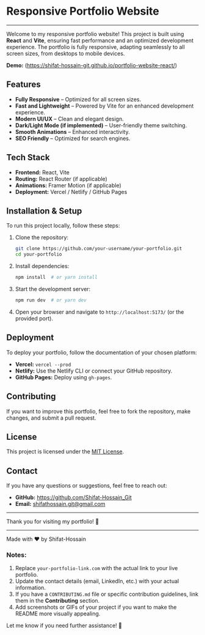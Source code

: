 # Responsive Portfolio Website
---

Welcome to my responsive portfolio website! This project is built using **React** and **Vite**, ensuring fast performance and an optimized development experience. The portfolio is fully responsive, adapting seamlessly to all screen sizes, from desktops to mobile devices.

**Demo:** (https://shifat-hossain-git.github.io/portfolio-website-react/)

## Features

- **Fully Responsive** – Optimized for all screen sizes.
- **Fast and Lightweight** – Powered by Vite for an enhanced development experience.
- **Modern UI/UX** – Clean and elegant design.
- **Dark/Light Mode (if implemented)** – User-friendly theme switching.
- **Smooth Animations** – Enhanced interactivity.
- **SEO Friendly** – Optimized for search engines.

## Tech Stack

- **Frontend:** React, Vite
- **Routing:** React Router (if applicable)
- **Animations:** Framer Motion (if applicable)
- **Deployment:** Vercel / Netlify / GitHub Pages

## Installation & Setup

To run this project locally, follow these steps:

1. Clone the repository:
   ```sh
   git clone https://github.com/your-username/your-portfolio.git
   cd your-portfolio
   ```
2. Install dependencies:
   ```sh
   npm install  # or yarn install
   ```
3. Start the development server:
   ```sh
   npm run dev  # or yarn dev
   ```
4. Open your browser and navigate to `http://localhost:5173/` (or the provided port).

## Deployment

To deploy your portfolio, follow the documentation of your chosen platform:

- **Vercel:** `vercel --prod`
- **Netlify:** Use the Netlify CLI or connect your GitHub repository.
- **GitHub Pages:** Deploy using `gh-pages`.

## Contributing

If you want to improve this portfolio, feel free to fork the repository, make changes, and submit a pull request.

## License

This project is licensed under the [MIT License](LICENSE).

## Contact

If you have any questions or suggestions, feel free to reach out:

- **GitHub:** https://github.com/Shifat-Hossain_Git
- **Email:** shifathossain.git@gmail.com

---

Thank you for visiting my portfolio! 🚀

---
Made with ❤️ by Shifat-Hossain

### Notes:
1. Replace `your-portfolio-link.com` with the actual link to your live portfolio.
2. Update the contact details (email, LinkedIn, etc.) with your actual information.
3. If you have a `CONTRIBUTING.md` file or specific contribution guidelines, link them in the **Contributing** section.
4. Add screenshots or GIFs of your project if you want to make the README more visually appealing.

Let me know if you need further assistance! 🚀
